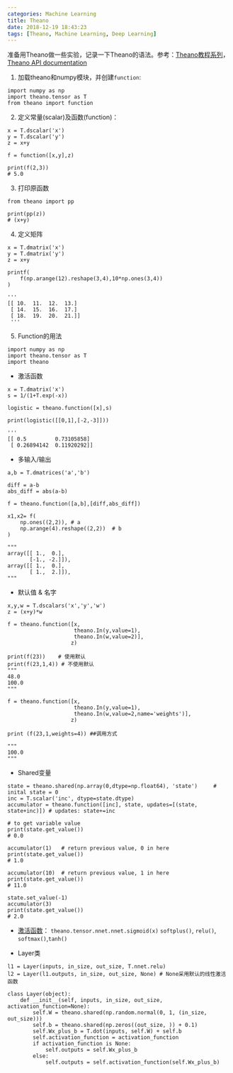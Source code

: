 ```yaml
---
categories: Machine Learning
title: Theano
date: 2018-12-19 18:43:23
tags: [Theano, Machine Learning, Deep Learning]
---
```


准备用Theano做一些实验，记录一下Theano的语法。参考：[Theano教程系列](https://morvanzhou.github.io/tutorials/machine-learning/theano/)，[Theano API documentation](http://deeplearning.net/software/theano/library/tensor/index.html)

1. 加载theano和numpy模块，并创建`function`:
```
import numpy as np
import theano.tensor as T
from theano import function
```

2. 定义常量(scalar)及函数(function)：
```
x = T.dscalar('x')
y = T.dscalar('y')
z = x+y

f = function([x,y],z)

print(f(2,3))
# 5.0
```

3. 打印原函数
```
from theano import pp

print(pp(z))
# (x+y)
```

4. 定义矩阵
```
x = T.dmatrix('x')
y = T.dmatrix('y')
z = x+y

printf(
	f(np.arange(12).reshape(3,4),10*np.ones(3,4))
)

'''
[[ 10.  11.  12.  13.]
 [ 14.  15.  16.  17.]
 [ 18.  19.  20.  21.]]
 '''
```

5. Function的用法
```
import numpy as np
import theano.tensor as T
import theano
```

- 激活函数
```
x = T.dmatrix('x')
s = 1/(1+T.exp(-x))

logistic = theano.function([x],s)

print(logistic([[0,1],[-2,-3]]))

'''
[[ 0.5         0.73105858]
 [ 0.26894142  0.11920292]]
```

- 多输入/输出
```
a,b = T.dmatrices('a','b')

diff = a-b
abs_diff = abs(a-b)

f = theano.function([a,b],[diff,abs_diff])

x1,x2= f(
    np.ones((2,2)), # a
    np.arange(4).reshape((2,2))  # b
)

"""
array([[ 1.,  0.],
       [-1., -2.]]),
array([[ 1.,  0.],
       [ 1.,  2.]]),  
"""
```

- 默认值 & 名字
```
x,y,w = T.dscalars('x','y','w')
z = (x+y)*w

f = theano.function([x,
                     theano.In(y,value=1),
                     theano.In(w,value=2)],
                    z)

print(f(23))    # 使用默认
print(f(23,1,4)) # 不使用默认
"""
48.0
100.0
"""

f = theano.function([x,
                     theano.In(y,value=1),
                     theano.In(w,value=2,name='weights')],
                    z)
                    
print (f(23,1,weights=4)) ##调用方式

"""
100.0
"""
```

- Shared变量
```
state = theano.shared(np.array(0,dtype=np.float64), 'state')     # inital state = 0
inc = T.scalar('inc', dtype=state.dtype)
accumulator = theano.function([inc], state, updates=[(state, state+inc)]) # updates: state+=inc

# to get variable value
print(state.get_value())
# 0.0

accumulator(1)   # return previous value, 0 in here
print(state.get_value())
# 1.0

accumulator(10)  # return previous value, 1 in here
print(state.get_value())
# 11.0

state.set_value(-1)
accumulator(3)
print(state.get_value())
# 2.0
```

- [激活函数](http://deeplearning.net/software/theano/library/tensor/nnet/nnet.html)：
`theano.tensor.nnet.nnet.sigmoid(x)`
`softplus()`, `relu()`, `softmax()`,`tanh()`

- Layer类
```
l1 = Layer(inputs, in_size, out_size, T.nnet.relu)
l2 = Layer(l1.outputs, in_size, out_size, None) # None采用默认的线性激活函数

class Layer(object):
    def __init__(self, inputs, in_size, out_size, activation_function=None):
        self.W = theano.shared(np.random.normal(0, 1, (in_size, out_size)))
        self.b = theano.shared(np.zeros((out_size, )) + 0.1)
        self.Wx_plus_b = T.dot(inputs, self.W) + self.b
        self.activation_function = activation_function
        if activation_function is None:
            self.outputs = self.Wx_plus_b
        else:
            self.outputs = self.activation_function(self.Wx_plus_b)
```



